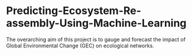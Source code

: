 # Predicting-Ecosystem-Re-assembly-Using-Machine-Learning
The overarching aim of this project is to gauge and forecast the impact of Global Environmental Change (GEC) on ecological networks. 
